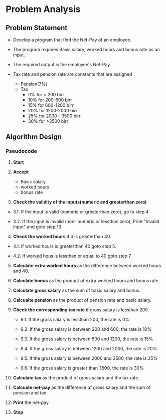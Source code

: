# Problem Analysis 
## Problem Statement 
  * Develop a program that find the Net-Pay of an employee.

  * The program requires Basic salary, worked hours and bonus rate as an input.

  * The required output is the employee's Net-Pay.

  * Tax rate and pension rate are constants that are assigned
      * Pension(7%)
      * Tax
           * 0% for < 200 birr
           * 10% for 200-600 birr
           * 15% for 600-1200 birr
           * 20% for 1200-2000 birr
           * 25% for 2000 - 3500 birr
           * 30% for >3500 birr

## Algorithm Design
### Pseudocode 
1. **Start**

2. **Accept**
     * Basic salary
     * worked hours
     * bonus rate
3. **Check the validity of the inputs(numeric and greaterthan zero)**

  * 3.1. If the input is valid (numeric or greaterthan zero), go to step 4
 
  * 3.2. If the input is invalid (non- numeric or lessthan zero), Print "Invalid input" and goto step 13

4. **Check the worked hours** if it is greaterthan 40.

  * 4.1. If worked hours is greaterthan 40 goto step 5.
 
  * 4.2. If worked hous is lessthan or equal to 40 goto step 7.
   
5. **Calculate extra worked hours** as the difference between worked hours and 40.

6. **Calculate bonus** as the product of extra worked hours and bonus rate.

7. **Calculate gross salary** as the sum of basic salary and bonus.

8. **Calcualte pension** as the product of pension rate and basic salary.

9. **Check the corresponding tax rate** if gross salary is lessthan 200.

    * 9.1. If the gross salary is lessthan 200, the rate is 0%

    * 9.2. If the gross salary is between 200 and 600, the rate is 10%

    * 9.3. If the gross salary is between 600 and 1200, the rate is 15%

    * 9.4. If the gross salary is between 1200 and 2000, the rate is 20%

    * 9.5. If the gross salary is between 2000 and 3500, the rate is 25%

    * 9.6. If the gross salary is greater than 3500, the rate is 30%

10. **Calculate tax** as the product of gross salary and the tax rate.

11. **Calcuate net-pay** as the difference of gross salary and the sum of pension and tax. 

12. **Print** the net-pay.

13. **Stop**
